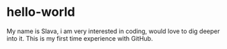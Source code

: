 # hello-world
My name is Slava, i am very interested in coding, would love to dig deeper into it.
This is my first time experience with GitHub.
